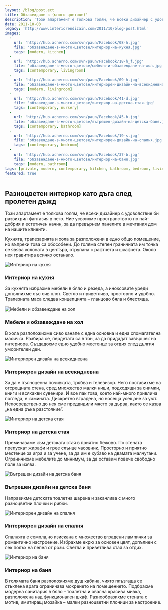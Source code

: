 ```yaml
---
layout: /blog/post.ect
title: Обзавеждане в (много цветове)'
description: 'Този апартамент е толкова голям, че всеки дизайнер с удоволствие би развихрил фантазия в него. Ние усвоихме пространството по най-добрия и естетичен начин, за да превърнем панелите в мечтания дом на нашите клиенти.'
date: 2011-10-03
legacy: 'http://www.interiorendizain.com/2011/10/blog-post.html'
images:
  -
    url: 'http://hub.acherno.com/svn/paun/Facebook/08-h.jpg'
    file: 'обзавеждане-в-много-цветове/интериор-на-кухня.jpg'
    tags: [modern, kitchen]
  -
    url: 'http://hub.acherno.com/svn/paun/Facebook/18-h_f.jpg'
    file: 'обзавеждане-в-много-цветове/мебели-и-обзавеждане-на-хол.jpg'
    tags: [contemporary, livingroom]
  -
    url: 'http://hub.acherno.com/svn/paun/Facebook/09-h.jpg'
    file: 'обзавеждане-в-много-цветове/интериорен-дизайн-на-всекидневна.jpg'
    tags: [modern, livingroom]
  -
    url: 'http://hub.acherno.com/svn/paun/Facebook/41-d.jpg'
    file: 'обзавеждане-в-много-цветове/интериор-на-детска-стая.jpg'
    tags: [contemporary, nursery]
  -
    url: 'http://hub.acherno.com/svn/paun/Facebook/45-b.jpg'
    file: 'обзавеждане-в-много-цветове/вътрешен-дизайн-на-детска-баня.jpg'
    tags: [contemporary, bathroom]
  -
    url: 'http://hub.acherno.com/svn/paun/Facebook/19-s.jpg'
    file: 'обзавеждане-в-много-цветове/интериорен-дизайн-на-спалня.jpg'
    tags: [contemporary, bedroom]
  -
    url: 'http://hub.acherno.com/svn/paun/Facebook/37-b.jpg'
    file: 'обзавеждане-в-много-цветове/интериор-на-баня.jpg'
    tags: [modern, bathroom]
tags: [private, modern, contemporary, kitchen, bathroom, bedroom, livingroom, nursery]
featured: true
---
```

## **Разноцветен интериор** като дъга след пролетен дъжд
Този апартамент е толкова голям, че всеки дизайнер с удоволствие би развихрил фантазия в него. Ние усвоихме пространството по най-добрия и естетичен начин, за да превърнем панелите в мечтания дом на нашите клиенти.

Кухнята, трапезарията и хола за разположени в едно общо помещение, но въпреки това са обособени. До голяма степен граничната им точка се явява колоната в центъра, отрупана с рафтчета и шкафчета. Около нея гравитира всичко останало.

![Интериор на кухня](обзавеждане-в-много-цветове/интериор-на-кухня.jpg)
### Интериор на **кухня**

За кухнята избрахме мебели в бяло и резеда, а иноксовите уреди допълнихме със сив плот. Светло и приветливо, просторно и удобно. Трапезната маса следва концепцията – гланцово бяла и блестяща.

![Мебели и обзавеждане на хол](обзавеждане-в-много-цветове/мебели-и-обзавеждане-на-хол.jpg)
### Мебели и обзавеждане на **хол**

В хола разположихме сиво канапе с една основна и една спомагателна масичка. Разбира се, пердетата са в тон, за да придадат завършек на интериора. Създадохме едно удобно местенце за отдих след дългия уморителен ден.

![Интериорен дизайн на всекидневна](обзавеждане-в-много-цветове/интериорен-дизайн-на-всекидневна.jpg)
### Интериорен дизайн на **всекидневна**

За да е пълноценна почивката, трябва и телевизор. Него поставихме на отсрещната стена, сред множество малки ниши, подходящи за снимки, книги и всякакви сувенири.  И все пак това, което най-много привлича погледа, е камината. Дискретно вградена, но носеща усещане за уют. Непосредствено до нея  сме предвидили място за дърва, както се казва „на една ръка разстояние”.

![Интериор на детска стая](обзавеждане-в-много-цветове/интериор-на-детска-стая.jpg)
### Интериор на **детска стая**

Преминаваме към детската стая в приятно бежово. По стената препускат жирафи и грее слънце часовник. Просторно и приятно местенце за игра и за учене, за да им е хубаво на двамата малчугани. Ограничихме мебелите до минимум, за да оставим повече свободно поле за изява.

![Вътрешен дизайн на детска баня](обзавеждане-в-много-цветове/вътрешен-дизайн-на-детска-баня.jpg)
### Вътрешен дизайн на **детска баня**

Направихме детската тоалетна шарена и закачлива с много разноцветни плочки и рибки.

![Интериорен дизайн на спалня](обзавеждане-в-много-цветове/интериорен-дизайн-на-спалня.jpg)
### Интериорен дизайн на **спалня**

Спалнята е семпла,но изискана с множество вградени лампички за романтично настроение. Избрахме екрю за основен цвят, допълнен с лек полъх на пепел от рози. Светла и приветлива стая за отдих.

![Интериор на баня](обзавеждане-в-много-цветове/интериор-на-баня.jpg)
### Интериор на **баня**

В голямата баня разположихме душ кабина, чиято плъзгаща се стъклена врата ограничава мокренето на  помещението. Подбрахме модерна санитария в бяло – тоалетна и овална красива мивка, разположена над функционален шкаф. Разнообразихме стената с мотив, имитиращ мозайка – малки разноцветни плочици за настроение.